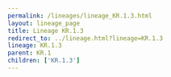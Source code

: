 ```yaml
---
permalink: /lineages/lineage_KR.1.3.html
layout: lineage_page
title: Lineage KR.1.3
redirect_to: ../lineage.html?lineage=KR.1.3
lineage: KR.1.3
parent: KR.1
children: ['KR.1.3']
---
```

